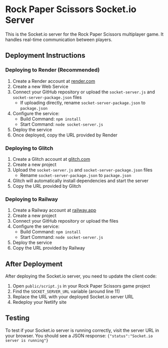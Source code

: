 # Rock Paper Scissors Socket.io Server

This is the Socket.io server for the Rock Paper Scissors multiplayer game. It handles real-time communication between players.

## Deployment Instructions

### Deploying to Render (Recommended)

1. Create a Render account at [render.com](https://render.com/)
2. Create a new Web Service
3. Connect your GitHub repository or upload the `socket-server.js` and `socket-server-package.json` files
   - If uploading directly, rename `socket-server-package.json` to `package.json`
4. Configure the service:
   - Build Command: `npm install`
   - Start Command: `node socket-server.js`
5. Deploy the service
6. Once deployed, copy the URL provided by Render

### Deploying to Glitch

1. Create a Glitch account at [glitch.com](https://glitch.com/)
2. Create a new project
3. Upload the `socket-server.js` and `socket-server-package.json` files
   - Rename `socket-server-package.json` to `package.json`
4. Glitch will automatically install dependencies and start the server
5. Copy the URL provided by Glitch

### Deploying to Railway

1. Create a Railway account at [railway.app](https://railway.app/)
2. Create a new project
3. Connect your GitHub repository or upload the files
4. Configure the service:
   - Build Command: `npm install`
   - Start Command: `node socket-server.js`
5. Deploy the service
6. Copy the URL provided by Railway

## After Deployment

After deploying the Socket.io server, you need to update the client code:

1. Open `public/script.js` in your Rock Paper Scissors game project
2. Find the `SOCKET_SERVER_URL` variable (around line 11)
3. Replace the URL with your deployed Socket.io server URL
4. Redeploy your Netlify site

## Testing

To test if your Socket.io server is running correctly, visit the server URL in your browser. You should see a JSON response: `{"status":"Socket.io server is running"}`

